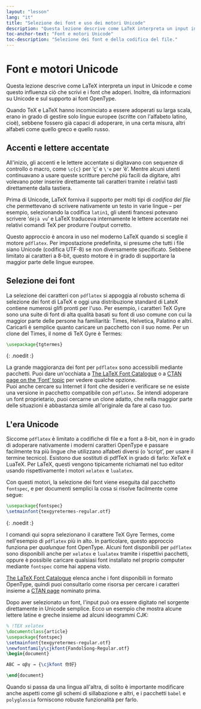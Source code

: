 ```yaml
---
layout: "lesson"
lang: "it"
title: "Selezione dei font e uso dei motori Unicode"
description: "Questa lezione descrive come LaTeX interpreta un input in Unicode e come questo influenza ciò che scrivi e i font che adoperi. Inoltre, dà informazioni su Unicode e sul supporto ai font OpenType."
toc-anchor-text: "Font e motori Unicode"
toc-description: "Selezione dei font e della codifica del file."
---
```


# Font e motori Unicode

<span
  class="summary">Questa lezione descrive come LaTeX interpreta un input in Unicode e come questo influenza ciò che scrivi e i font che adoperi. Inoltre, dà informazioni su Unicode e sul supporto ai font OpenType.</span>

Quando TeX e LaTeX hanno incominciato a essere 
adoperati su larga scala, erano in grado di gestire 
solo lingue europee (scritte con l'alfabeto
latino, cioè), sebbene fossero già capaci di adoperare, 
in una certa misura, altri alfabeti come quello greco 
e quello russo.

## Accenti e lettere accentate

All'inizio, gli accenti e le lettere accentate 
si digitavano con sequenze di controllo o macro, 
come `\c{c}` per ‘ç’ e `\'e` per ‘é’.
Mentre alcuni utenti continuavano a usare queste 
scritture perché più facili da digitare, altri 
volevano poter inserire direttamente tali caratteri
tramite i relativi tasti direttamente dalla tastiera.

Prima di Unicode, LaTeX forniva il supporto per 
molti tipi di *codifica del file* che permettevano 
di scrivere nativamente un testo in varie lingue 
– per esempio, selezionando la codifica `latin1`, 
gli utenti francesi potevano scrivere ‘`déjà vu`’ 
e LaTeX traduceva internamente le lettere accentate 
nei relativi comandi TeX per produrre l'output corretto.

Questo approccio è ancora in uso nel moderno LaTeX 
quando si sceglie il motore `pdflatex`. 
Per impostazione predefinita, si presume che 
tutti i file siano Unicode (codifica UTF-8) se non diversamente 
specificato. 
Sebbene limitato ai caratteri a 8-bit, questo motore
è in grado di supportare la maggior parte delle lingue 
europee.

## Selezione dei font

La selezione dei caratteri con `pdflatex` si appoggia al robusto 
schema di selezione dei font di LaTeX e oggi una distribuzione 
standard di LateX contiene numerosi glifi pronti per l'uso. 
Per esempio, i caratteri TeX Gyre sono una suite di font di 
alta qualità basati su font di uso comune con cui la maggior parte 
delle persone ha familiarità: Times, Helvetica, Palatino e altri. 
Caricarli è semplice quanto caricare un pacchetto con il suo nome. 
Per un clone del Times, il nome di TeX Gyre è Termes:

```latex
\usepackage{tgtermes}
```
{: .noedit :}

La grande maggioranza dei font per `pdflatex` sono 
accessibili mediante pacchetti. Puoi dare un'occhiata a
[The LaTeX Font Catalogue](https://www.tug.org/FontCatalogue/) o a
[CTAN page on the ‘Font’ topic](https://www.ctan.org/topic/font) 
per vedere qualche opzione.  
Puoi anche cercare su Internet il font che desideri 
e verificare se ne esiste una versione in pacchetto 
compatibile con `pdflatex`. 
Se intendi adoperare un font proprietario, puoi cercarne 
un clone adatto, che nella maggior parte delle situazioni 
è abbastanza simile all'originale da fare al caso tuo.

## L'era Unicode

Siccome `pdflatex` è limitato a codifiche di file e a font 
a 8-bit, non è in grado di adoperare nativamente i moderni caratteri 
OpenType e passare facilmente tra più lingue che utilizzano alfabeti 
diversi (o ‘script’, per usare il termine tecnico). 
Esistono due sostituti di pdfTeX in grado di farlo: XeTeX e LuaTeX. 
Per LaTeX, questi vengono tipicamente richiamati nel tuo editor usando 
rispettivamente i motori `xelatex` e `lualatex`.

Con questi motori, la selezione dei font viene eseguita dal pacchetto
`fontspec`, e per documenti semplici la cosa si risolve facilmente
come segue:
```latex
\usepackage{fontspec}
\setmainfont{texgyretermes-regular.otf}
```
{: .noedit :}

I comandi qui sopra selezionano il carattere TeX Gyre Termes, 
come nell'esempio di `pdflatex` più in alto. 
In particolare, questo approccio funziona per *qualunque* font 
OpenType. Alcuni font disponibili per `pdflatex` sono disponibili 
anche per `xelatex` e `lualatex` tramite i rispettivi pacchetti, 
oppure è possibile caricare qualsiasi font installato nel proprio
computer mediante `fontspec` come hai appena visto.

[The LaTeX Font Catalogue](https://www.tug.org/FontCatalogue/) elenca
anche i font disponibili in formato OpenType, quindi puoi consultarlo
come risorsa per cercare i caratteri insieme a 
[CTAN page](https://www.ctan.org/topic/font) nominato prima.

Dopo aver selezionato un font, l'input può ora essere digitato nel
sorgente direttamente in Unicode semplice. 
Ecco un esempio che mostra alcune lettere latine e greche 
insieme ad alcuni ideogrammi CJK:

```latex
% !TEX xelatex
\documentclass{article}
\usepackage{fontspec}
\setmainfont{texgyretermes-regular.otf}
\newfontfamily\cjkfont{FandolSong-Regular.otf}
\begin{document}

ABC → αβγ → {\cjkfont 你好}

\end{document}
```

<p 
  class="hint">Quando si passa da una lingua all'altra, di solito è importante modificare anche aspetti 
  come gli schemi di sillabazione e altri, e i pacchetti <code>babel</code> e <code>polyglossia</code> 
  forniscono robuste funzionalità per farlo.</p>
